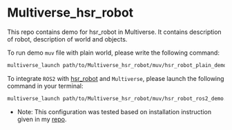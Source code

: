 # Multiverse_hsr_robot

This repo contains demo for hsr_robot in Multiverse. It contains description of robot, description of world and objects.

To run demo `muv` file with plain world, please write the following command:

```bash
multiverse_launch path/to/Multiverse_hsr_robot/muv/hsr_robot_plain_demo.muv
```
To integrate `ROS2` with  [hsr_robot](https://github.com/ToyotaResearchInstitute/hsr_description.git) and `Multiverse`, please launch the following command in your terminal:

```bash
multiverse_launch path/to/Multiverse_hsr_robot/muv/hsr_robot_ros2_demo.muv
```


- Note: This configuration was tested based on installation instruction given in my [repo](https://github.com/mitsav01/Multiverse.git).

